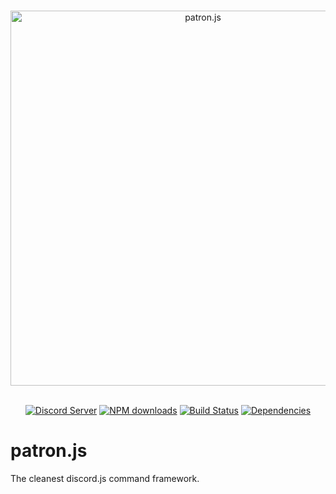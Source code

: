 <div align="center">
    <br />
    <p>
        <a href="https://github.com/RealBlazeIt/patron.js"><img src="http://i.imgur.com/6j61q1V.png" width="600" alt="patron.js" /></a>
    </p>
    <br />
    <a href="https://discord.gg/gvyma7H"><img src="https://discordapp.com/api/guilds/290759415362224139/embed.png" alt="Discord Server" /></a>
    <a href="https://www.npmjs.com/package/patron.js"><img src="https://img.shields.io/npm/dt/patron.js.svg?maxAge=3600" alt="NPM downloads" /></a>
    <a href="https://travis-ci.org/RealBlazeIt/patron.js"><img src="https://travis-ci.org/RealBlazeIt/patron.js.svg?branch=master" alt="Build Status" /></a>
    <a href="https://david-dm.org/RealBlazeIt/patron.js"><img src="https://david-dm.org/RealBlazeIt/patron.js.svg" alt="Dependencies" /></a>
</div>

# patron.js

The cleanest discord.js command framework.
